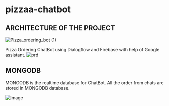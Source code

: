 # pizzaa-chatbot
## ARCHITECTURE OF THE PROJECT
![Pizza_ordering_bot (1)](https://user-images.githubusercontent.com/59551594/96567162-1ccd6b80-12e4-11eb-80b3-617bfdb4ebde.png)

Pizza Ordering ChatBot using Dialogflow and Firebase with help of Google assistant.
![prd](https://user-images.githubusercontent.com/59551594/96592351-ed2f5b00-1305-11eb-9367-02639d718340.png)

## MONGODB
MONGODB is the realtime database for ChatBot. All the order from chats are stored in MONGODB database.

![image](https://user-images.githubusercontent.com/59551594/96592902-8b232580-1306-11eb-848b-dec0d4e09518.png)

